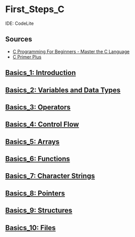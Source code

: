 # First_Steps_C

IDE: CodeLite

## Sources
- [C Programming For Beginners - Master the C Language](https://www.udemy.com/course/c-programming-for-beginners-/)
- [C Primer Plus](https://www.oreilly.com/library/view/c-primer-plus/9780133432398/)

## [Basics_1: Introduction](https://github.com/asofcs/First_Steps_C/tree/b1-introduction)

## [Basics_2: Variables and Data Types](https://github.com/asofcs/First_Steps_C/tree/b2-variables-and-data-types)

## [Basics_3: Operators](https://github.com/asofcs/First_Steps_C/tree/b3-operators)

## [Basics_4: Control Flow](https://github.com/asofcs/First_Steps_C/tree/b4-control-flow)

## [Basics_5: Arrays](https://github.com/asofcs/First_Steps_C/tree/b5-arrays)

## [Basics_6: Functions](https://github.com/asofcs/First_Steps_C/tree/b6-functions)

## [Basics_7: Character Strings](https://github.com/asofcs/First_Steps_C/tree/b7-character-strings)

## [Basics_8: Pointers](https://github.com/asofcs/First_Steps_C/tree/b8-pointers)

## [Basics_9: Structures](https://github.com/asofcs/First_Steps_C/tree/b9-structures)

## [Basics_10: Files](https://github.com/asofcs/First_Steps_C/tree/b10-files)


